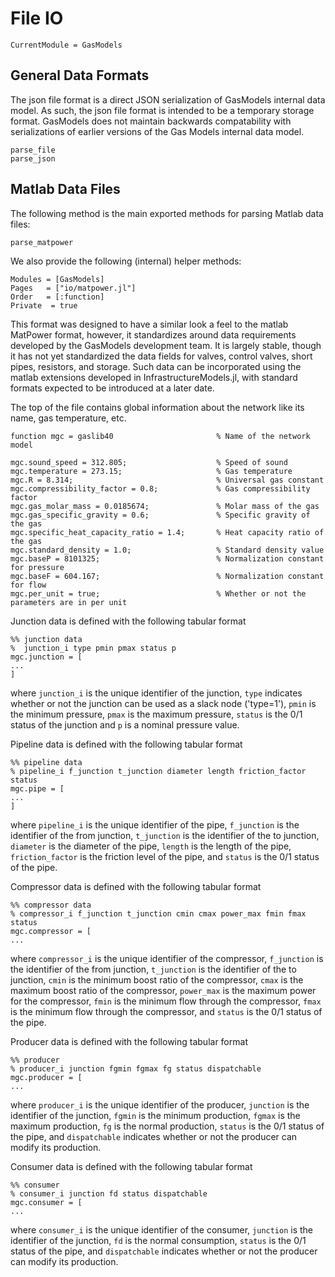 # File IO

```@meta
CurrentModule = GasModels
```

## General Data Formats

The json file format is a direct JSON serialization of GasModels internal data model. As such, the json file format is intended to be a temporary storage format. GasModels does not maintain backwards
compatability with serializations of earlier versions of the Gas Models internal data model.

```@docs
parse_file
parse_json
```

## Matlab Data Files

The following method is the main exported methods for parsing Matlab data files:

```@docs
parse_matpower
```

We also provide the following (internal) helper methods:

```@autodocs
Modules = [GasModels]
Pages   = ["io/matpower.jl"]
Order   = [:function]
Private  = true
```

This format was designed to have a similar look a feel to the matlab MatPower format, however, it standardizes around data requirements developed by the GasModels development team. It is largely stable, though it has not yet standardized the data fields for valves, control valves, short pipes, resistors, and storage.  Such data can be incorporated using the matlab extensions developed in InfrastructureModels.jl, with standard formats expected to be introduced at a later date.

The top of the file contains global information about the network like its name, gas temperature, etc.

```
function mgc = gaslib40                       % Name of the network model

mgc.sound_speed = 312.805;                    % Speed of sound
mgc.temperature = 273.15;                     % Gas temperature
mgc.R = 8.314;                                % Universal gas constant
mgc.compressibility_factor = 0.8;             % Gas compressibility factor
mgc.gas_molar_mass = 0.0185674;               % Molar mass of the gas
mgc.gas_specific_gravity = 0.6;               % Specific gravity of the gas
mgc.specific_heat_capacity_ratio = 1.4;       % Heat capacity ratio of the gas
mgc.standard_density = 1.0;                   % Standard density value
mgc.baseP = 8101325;                          % Normalization constant for pressure
mgc.baseF = 604.167;                          % Normalization constant for flow
mgc.per_unit = true;                          % Whether or not the parameters are in per unit
```

Junction data is defined with the following tabular format

```
%% junction data
%  junction_i type pmin pmax status p
mgc.junction = [
...
]
```

where `junction_i` is the unique identifier of the junction, `type` indicates whether or not the junction can be used as a slack node ('type=1'), `pmin` is the minimum pressure, `pmax` is the maximum pressure, `status` is the 0/1 status of the junction and `p` is a nominal pressure value.

Pipeline data is defined with the following tabular format

```
%% pipeline data
% pipeline_i f_junction t_junction diameter length friction_factor status
mgc.pipe = [
...
]
```

where `pipeline_i` is the unique identifier of the pipe, `f_junction` is the identifier of the from junction, `t_junction` is the identifier of the to junction, `diameter` is the diameter of the pipe, `length` is the length of the pipe, `friction_factor` is the friction level of the pipe, and `status` is the 0/1 status of the pipe.

Compressor data is defined with the following tabular format

```
%% compressor data
% compressor_i f_junction t_junction cmin cmax power_max fmin fmax status
mgc.compressor = [
...
```

where `compressor_i` is the unique identifier of the compressor, `f_junction` is the identifier of the from junction, `t_junction` is the identifier of the to junction, `cmin` is the minimum boost ratio of the compressor, `cmax` is the maximum boost ratio of the compressor, `power_max` is the maximum power for the compressor, `fmin` is the minimum flow through the compressor, `fmax` is the minimum flow through the compressor, and `status` is the 0/1 status of the pipe.

Producer data is defined with the following tabular format

```
%% producer
% producer_i junction fgmin fgmax fg status dispatchable
mgc.producer = [
...
```

where `producer_i` is the unique identifier of the producer, `junction` is the identifier of the junction, `fgmin` is the minimum production, `fgmax` is the maximum production, `fg` is the normal production, `status` is the 0/1 status of the pipe, and `dispatchable` indicates whether or not the producer can modify its production.

Consumer data is defined with the following tabular format


```
%% consumer
% consumer_i junction fd status dispatchable
mgc.consumer = [
...
```

where `consumer_i` is the unique identifier of the consumer, `junction` is the identifier of the junction, `fd` is the normal consumption, `status` is the 0/1 status of the pipe, and `dispatchable` indicates whether or not the producer can modify its production.
